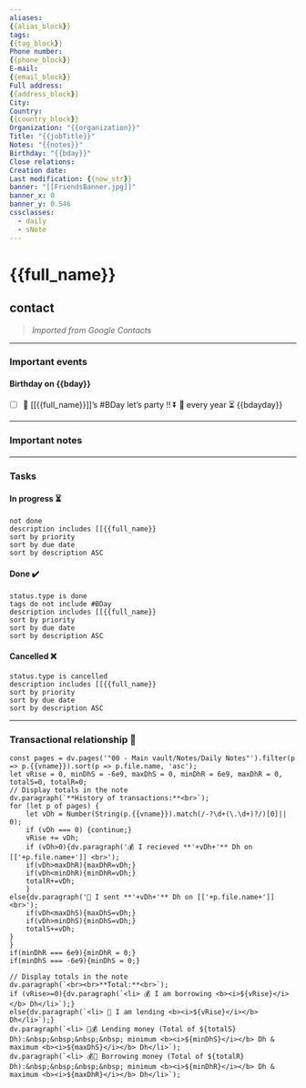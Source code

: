 ```yaml
---
aliases:
{{alias_block}}
tags: 
{{tag_block}}
Phone number:
{{phone_block}}
E-mail:
{{email_block}}
Full address: 
{{address_block}}
City: 
Country:
{{country_block}}
Organization: "{{organization}}"
Title: "{{jobTitle}}"
Notes: "{{notes}}"
Birthday: "{{bday}}"
Close relations: 
Creation date: 
Last modification: {{now_str}}
banner: "[[FriendsBanner.jpg]]"
banner_x: 0
banner_y: 0.546
cssclasses:
  - daily
  - sNote
---
```


# {{full_name}}
## contact

> _Imported from Google Contacts_
***
### Important events
#### Birthday on {{bday}}

- [ ] 🍰 [[{{full_name}}]]’s #BDay let’s party !! ⏬ 🔁 every year ⏳ {{bdayday}}

***
### Important notes
#### 

***
### Tasks
#### In progress ⏳
```tasks
not done
description includes [[{{full_name}}
sort by priority
sort by due date 
sort by description ASC
```

#### Done ✔️
```tasks
status.type is done
tags do not include #BDay
description includes [[{{full_name}}
sort by priority
sort by due date 
sort by description ASC
```

#### Cancelled ❌
```tasks
status.type is cancelled
description includes [[{{full_name}}
sort by priority
sort by due date 
sort by description ASC
```
---
### Transactional relationship 💸


```dataviewjs
const pages = dv.pages('"00 - Main vault/Notes/Daily Notes"').filter(p => p.{{vname}}).sort(p => p.file.name, 'asc');
let vRise = 0, minDhS = -6e9, maxDhS = 0, minDhR = 6e9, maxDhR = 0, totalS=0, totalR=0;
// Display totals in the note
dv.paragraph(`**History of transactions:**<br>`);
for (let p of pages) {
    let vDh = Number(String(p.{{vname}}).match(/-?\d+(\.\d+)?/)[0]|| 0);
    if (vDh === 0) {continue;}
    vRise += vDh;
    if (vDh>0){dv.paragraph('💰 I recieved **'+vDh+'** Dh on [['+p.file.name+']] <br>');
    if(vDh>maxDhR){maxDhR=vDh;}
    if(vDh<minDhR){minDhR=vDh;}
    totalR+=vDh;
    }
else{dv.paragraph('💸 I sent **'+vDh+'** Dh on [['+p.file.name+']] <br>');
	if(vDh<maxDhS){maxDhS=vDh;}
    if(vDh>minDhS){minDhS=vDh;}
    totalS+=vDh;
}
}
if(minDhR === 6e9){minDhR = 0;}
if(minDhS === -6e9){minDhS = 0;}

// Display totals in the note
dv.paragraph(`<br><br>**Total:**<br>`);
if (vRise>=0){dv.paragraph(`<li> 💰 I am borrowing <b><i>${vRise}</i></b> Dh</li>`);}
else{dv.paragraph(`<li> 💸 I am lending <b><i>${vRise}</i></b> Dh</li>`);}
dv.paragraph(`<li> 💸💰 Lending money (Total of ${totalS} Dh):&nbsp;&nbsp;&nbsp;&nbsp; minimum <b><i>${minDhS}</i></b> Dh & maximum <b><i>${maxDhS}</i></b> Dh</li>`);
dv.paragraph(`<li> 💰💸 Borrowing money (Total of ${totalR} Dh):&nbsp;&nbsp;&nbsp;&nbsp; minimum <b><i>${minDhR}</i></b> Dh & maximum <b><i>${maxDhR}</i></b> Dh</li>`);
```
